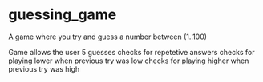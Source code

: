 # guessing_game
A game where you try and guess a number between (1..100)

Game allows the user 5 guesses
checks for repetetive answers
checks for playing lower when previous try was low
checks for playing higher when previous try was high
